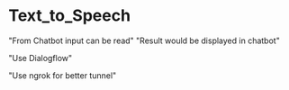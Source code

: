 # Text_to_Speech

"From Chatbot input can be read"
"Result would be displayed in chatbot"

"Use Dialogflow"

"Use ngrok for better tunnel"